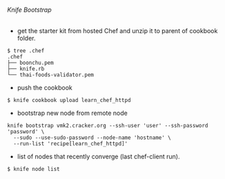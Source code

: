 ###### Knife Bootstrap

* get the starter kit from hosted Chef and unzip it to parent of cookbook folder.
```
$ tree .chef
.chef
├── boonchu.pem
├── knife.rb
└── thai-foods-validator.pem
```
* push the cookbook
```
$ knife cookbook upload learn_chef_httpd
```
* bootstrap new node from remote node
```
knife bootstrap vmk2.cracker.org --ssh-user 'user' --ssh-password 'password' \
  --sudo --use-sudo-password --node-name 'hostname' \
  --run-list 'recipe[learn_chef_httpd]'
```
* list of nodes that recently converge (last chef-client run).
```
$ knife node list
```


